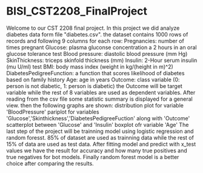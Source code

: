 # BISI_CST2208_FinalProject
Welcome to our CST 2208 final project. In this project we did analyze diabetes data form file "diabetes.csv". the dataset contains 1000 rows of records and following 9 columns for each row:
  Pregnancies: number of times pregnant
  Glucose: plasma gluconse concentration a 2 hours in an oral glucose tolerance test
  Blood pressure: diastolic blood pressure (mm Hg)
  SkinThickness: triceps skinfold thickness (mm)
  Insulin: 2-Hour serum insulin (mu U/ml) test
  BMI: body mass index (weight in kg/(height in m)^2)
  DiabetesPedigreeFunction: a function that scores likelihood of diabetes based on family history
  Age: age in years
  Outcome: class variable (0: person is not diabetic, 1: person is diabetic)
the Outcome will be target variable while the rest of 8 variables are used as dependent variables. 
After reading from the csv file some statistic summary is displayed for a general view. then the following graphs are shown: 
  distribution plot for variable 'BloodPressure'
  pariplot for variables 'Glucose','Skinthickness','DiabetesPedigreeFuction' along with 'Outcome'
  scatterplot between 'Glucose' and 'Insulin'
  boxplot ofr variable 'Age'
The last step of the project will be trainning model using logistic regression and random foresst. 85% of dataset are used as trainning data while the rest of 15% of data are used as test data. After fitting model and predict with x_test values we have the result for accuracy and how many true positives and true negatives for bot models. Finally random forest model is a better choice after comparing the results. 
